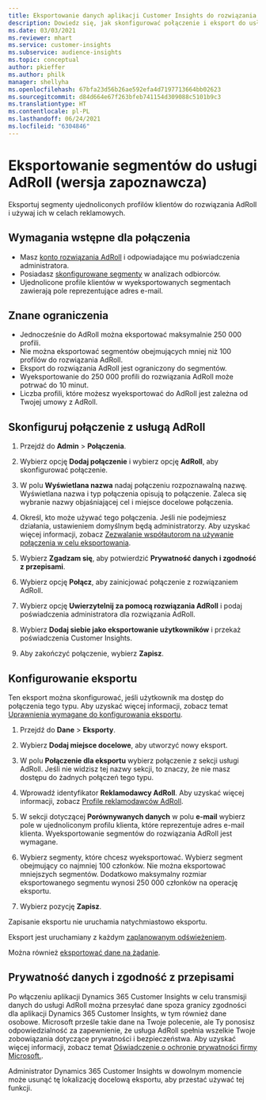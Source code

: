 ```yaml
---
title: Eksportowanie danych aplikacji Customer Insights do rozwiązania AdRoll
description: Dowiedz się, jak skonfigurować połączenie i eksport do usługi AdRoll.
ms.date: 03/03/2021
ms.reviewer: mhart
ms.service: customer-insights
ms.subservice: audience-insights
ms.topic: conceptual
author: pkieffer
ms.author: philk
manager: shellyha
ms.openlocfilehash: 67bfa23d56b26ae592efa4d7197713664bb02623
ms.sourcegitcommit: d84d664e67f263bfeb741154d309088c5101b9c3
ms.translationtype: HT
ms.contentlocale: pl-PL
ms.lasthandoff: 06/24/2021
ms.locfileid: "6304846"
---
```

# <a name="export-segments-to-adroll-preview"></a>Eksportowanie segmentów do usługi AdRoll (wersja zapoznawcza)

Eksportuj segmenty ujednoliconych profilów klientów do rozwiązania AdRoll i używaj ich w celach reklamowych. 

## <a name="prerequisites-for-a-connection"></a>Wymagania wstępne dla połączenia

-   Masz [konto rozwiązania AdRoll](https://www.adroll.com/) i odpowiadające mu poświadczenia administratora.
-   Posiadasz [skonfigurowane segmenty](segments.md) w analizach odbiorców.
-   Ujednolicone profile klientów w wyeksportowanych segmentach zawierają pole reprezentujące adres e-mail.

## <a name="known-limitations"></a>Znane ograniczenia

- Jednocześnie do AdRoll można eksportować maksymalnie 250 000 profili.
- Nie można eksportować segmentów obejmujących mniej niż 100 profilów do rozwiązania AdRoll. 
- Eksport do rozwiązania AdRoll jest ograniczony do segmentów.
- Wyeksportowanie do 250 000 profili do rozwiązania AdRoll może potrwać do 10 minut. 
- Liczba profili, które możesz wyeksportować do AdRoll jest zależna od Twojej umowy z AdRoll.

## <a name="set-up-connection-to-adroll"></a>Skonfiguruj połączenie z usługą AdRoll

1. Przejdź do **Admin** > **Połączenia**.

1. Wybierz opcję **Dodaj połączenie** i wybierz opcję **AdRoll**, aby skonfigurować połączenie.

1. W polu **Wyświetlana nazwa** nadaj połączeniu rozpoznawalną nazwę. Wyświetlana nazwa i typ połączenia opisują to połączenie. Zaleca się wybranie nazwy objaśniającej cel i miejsce docelowe połączenia.

1. Określ, kto może używać tego połączenia. Jeśli nie podejmiesz działania, ustawieniem domyślnym będą administratorzy. Aby uzyskać więcej informacji, zobacz [Zezwalanie współautorom na używanie połączenia w celu eksportowania](connections.md#allow-contributors-to-use-a-connection-for-exports).

1. Wybierz **Zgadzam się**, aby potwierdzić **Prywatność danych i zgodność z przepisami**.

1. Wybierz opcję **Połącz**, aby zainicjować połączenie z rozwiązaniem AdRoll.

1. Wybierz opcję **Uwierzytelnij za pomocą rozwiązania AdRoll** i podaj poświadczenia administratora dla rozwiązania AdRoll. 

1. Wybierz **Dodaj siebie jako eksportowanie użytkowników** i przekaż poświadczenia Customer Insights.

1. Aby zakończyć połączenie, wybierz **Zapisz**.

## <a name="configure-an-export"></a>Konfigurowanie eksportu

Ten eksport można skonfigurować, jeśli użytkownik ma dostęp do połączenia tego typu. Aby uzyskać więcej informacji, zobacz temat [Uprawnienia wymagane do konfigurowania eksportu](export-destinations.md#set-up-a-new-export).

1. Przejdź do **Dane** > **Eksporty**.

1. Wybierz **Dodaj miejsce docelowe**, aby utworzyć nowy eksport.

1. W polu **Połączenie dla eksportu** wybierz połączenie z sekcji usługi AdRoll. Jeśli nie widzisz tej nazwy sekcji, to znaczy, że nie masz dostępu do żadnych połączeń tego typu.

1. Wprowadź identyfikator **Reklamodawcy AdRoll**. Aby uzyskać więcej informacji, zobacz [Profile reklamodawców AdRoll](https://help.adroll.com/hc/articles/212011838-Advertiser-Profiles).

3. W sekcji dotyczącej **Porównywanych danych** w polu **e-mail** wybierz pole w ujednoliconym profilu klienta, które reprezentuje adres e-mail klienta. Wyeksportowanie segmentów do rozwiązania AdRoll jest wymagane.

1. Wybierz segmenty, które chcesz wyeksportować. Wybierz segment obejmujący co najmniej 100 członków. Nie można eksportować mniejszych segmentów. Dodatkowo maksymalny rozmiar eksportowanego segmentu wynosi 250 000 członków na operację eksportu. 

1. Wybierz pozycję **Zapisz**.

Zapisanie eksportu nie uruchamia natychmiastowo eksportu.

Eksport jest uruchamiany z każdym [zaplanowanym odświeżeniem](system.md#schedule-tab). 

Można również [eksportować dane na żądanie](export-destinations.md#run-exports-on-demand). 


## <a name="data-privacy-and-compliance"></a>Prywatność danych i zgodność z przepisami

Po włączeniu aplikacji Dynamics 365 Customer Insights w celu transmisji danych do usługi AdRoll można przesyłać dane spoza granicy zgodności dla aplikacji Dynamics 365 Customer Insights, w tym również dane osobowe. Microsoft prześle takie dane na Twoje polecenie, ale Ty ponosisz odpowiedzialność za zapewnienie, że usługa AdRoll spełnia wszelkie Twoje zobowiązania dotyczące prywatności i bezpieczeństwa. Aby uzyskać więcej informacji, zobacz temat [Oświadczenie o ochronie prywatności firmy Microsoft.](https://go.microsoft.com/fwlink/?linkid=396732).

Administrator Dynamics 365 Customer Insights w dowolnym momencie może usunąć tę lokalizację docelową eksportu, aby przestać używać tej funkcji.
